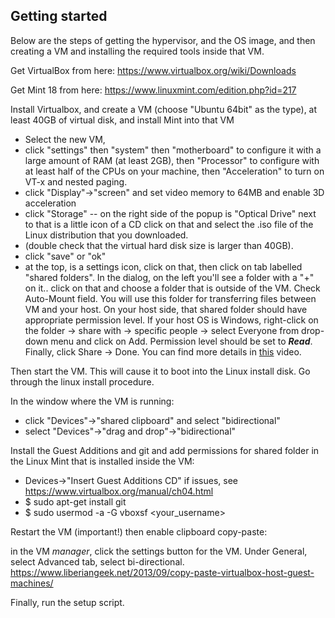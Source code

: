 ## Getting started


Below are the steps of getting the hypervisor, and the OS image, and then creating a VM and installing the required tools inside that VM.

Get VirtualBox from here: 
https://www.virtualbox.org/wiki/Downloads

Get Mint 18 from here:
https://www.linuxmint.com/edition.php?id=217

Install Virtualbox, and create a VM (choose "Ubuntu 64bit" as the type), at least 40GB of virtual disk, and install Mint into that VM

* Select the new VM, 
* click "settings" then "system" then "motherboard" to configure it with a large amount of RAM (at least 2GB), then "Processor" to configure with at least half of the CPUs on your machine, then "Acceleration" to turn on VT-x and nested paging.
* click "Display"->"screen" and set video memory to 64MB and enable 3D acceleration
* click "Storage"  -- on the right side of the popup is "Optical Drive" next to that is a little icon of a CD click on that and select the .iso file of the Linux distribution that you downloaded.
* (double check that the virtual hard disk size is larger than 40GB).
* click "save" or "ok"
* at the top, is a settings icon, click on that, then click on tab labelled "shared folders".  In the dialog, on the left you'll see a folder with a "+" on it.. click on that and choose a folder that is outside of the VM. Check Auto-Mount field. You will use this folder for transferring files between VM and your host. On your host side, that shared folder should have appropriate permission level. If your host OS is Windows, right-click on the folder -> share with -> specific people -> select Everyone from drop-down menu and click on Add. Permission level should be set to **_Read_**. Finally, click Share -> Done. You can find more details in [this](https://www.youtube.com/watch?v=XjbxFRUoPDQ) video. 

Then start the VM.  This will cause it to boot into the Linux install disk.  Go through the linux install procedure.

In the window where the VM is running:

* click "Devices"->"shared clipboard" and select "bidirectional" 
* select "Devices"->"drag and drop"->"bidirectional"

Install the Guest Additions and git and add permissions for shared folder in the Linux Mint that is installed inside the VM:

* Devices->"Insert Guest Additions CD"   if issues, see  https://www.virtualbox.org/manual/ch04.html
* $ sudo apt-get install git
* $ sudo usermod -a -G vboxsf <your_username>

Restart the VM (important!) then enable clipboard copy-paste:

in the VM _manager_, click the settings button for the VM.  Under General, select Advanced tab, select bi-directional. https://www.liberiangeek.net/2013/09/copy-paste-virtualbox-host-guest-machines/

Finally, run the setup script.

